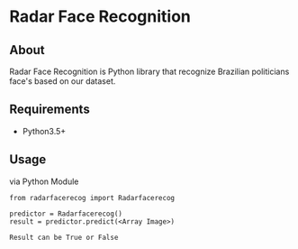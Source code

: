 Radar Face Recognition
======

About
-----

Radar Face Recognition is Python library that recognize Brazilian politicians face's based on our dataset.


Requirements
------------

-   Python3.5+

Usage
-----

via Python Module

``` {.sourceCode .python}
from radarfacerecog import Radarfacerecog

predictor = Radarfacerecog()
result = predictor.predict(<Array Image>)

Result can be True or False

```
